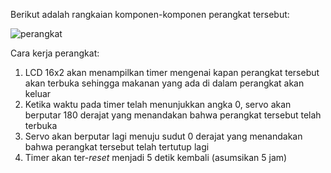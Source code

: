 Berikut adalah rangkaian komponen-komponen perangkat tersebut:

![perangkat](https://i.imgur.com/bA2TBlj.png)

Cara kerja perangkat:
1. LCD 16x2 akan menampilkan timer mengenai kapan perangkat tersebut akan terbuka sehingga makanan yang ada di dalam perangkat akan keluar
2. Ketika waktu pada timer telah menunjukkan angka 0, servo akan berputar 180 derajat yang menandakan bahwa perangkat tersebut telah terbuka
3. Servo akan berputar lagi menuju sudut 0 derajat yang menandakan bahwa perangkat tersebut telah tertutup lagi
4. Timer akan ter-<i>reset</i> menjadi 5 detik kembali (asumsikan 5 jam)
